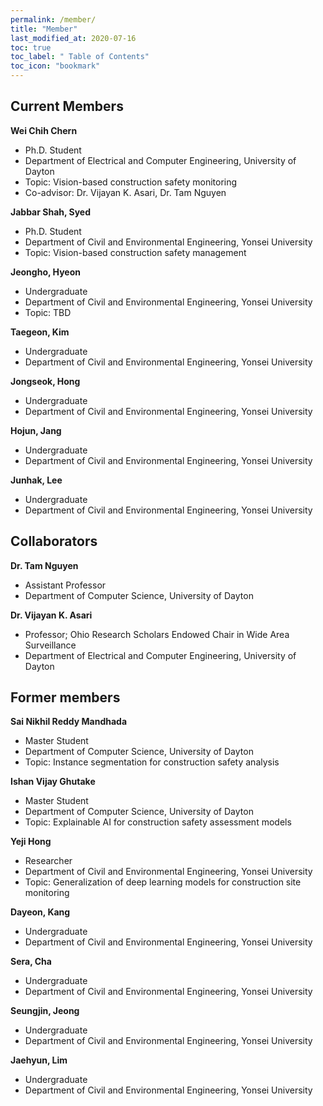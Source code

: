 ```yaml
---
permalink: /member/
title: "Member"
last_modified_at: 2020-07-16
toc: true
toc_label: " Table of Contents"
toc_icon: "bookmark"
---
```

## Current Members
**Wei Chih Chern**
 * Ph.D. Student
 * Department of Electrical and Computer Engineering, University of Dayton
 * Topic: Vision-based construction safety monitoring
 * Co-advisor: Dr. Vijayan K. Asari, Dr. Tam Nguyen

**Jabbar Shah, Syed**
 * Ph.D. Student
 * Department of Civil and Environmental Engineering, Yonsei University
 * Topic: Vision-based construction safety management
 
**Jeongho, Hyeon**
 * Undergraduate
 * Department of Civil and Environmental Engineering, Yonsei University
 * Topic: TBD

**Taegeon, Kim**
 * Undergraduate
 * Department of Civil and Environmental Engineering, Yonsei University

**Jongseok, Hong**
 * Undergraduate
 * Department of Civil and Environmental Engineering, Yonsei University

**Hojun, Jang**
 * Undergraduate
 * Department of Civil and Environmental Engineering, Yonsei University

**Junhak, Lee**
 * Undergraduate
 * Department of Civil and Environmental Engineering, Yonsei University


## Collaborators
**Dr. Tam Nguyen**
 * Assistant Professor
 * Department of Computer Science, University of Dayton

**Dr. Vijayan K. Asari**
 * Professor; Ohio Research Scholars Endowed Chair in Wide Area Surveillance
 * Department of Electrical and Computer Engineering, University of Dayton
 
 
## Former members
**Sai Nikhil Reddy Mandhada**
 * Master Student
 * Department of Computer Science, University of Dayton
 * Topic: Instance segmentation for construction safety analysis

**Ishan Vijay Ghutake**
 * Master Student
 * Department of Computer Science, University of Dayton
 * Topic: Explainable AI for construction safety assessment models

**Yeji Hong**
 * Researcher 
 * Department of Civil and Environmental Engineering, Yonsei University
 * Topic: Generalization of deep learning models for construction site monitoring

**Dayeon, Kang**
 * Undergraduate
 * Department of Civil and Environmental Engineering, Yonsei University

**Sera, Cha**
 * Undergraduate
 * Department of Civil and Environmental Engineering, Yonsei University

**Seungjin, Jeong**
 * Undergraduate
 * Department of Civil and Environmental Engineering, Yonsei University

**Jaehyun, Lim**
 * Undergraduate
 * Department of Civil and Environmental Engineering, Yonsei University
